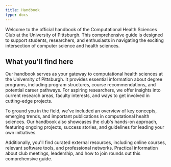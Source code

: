 ```yaml
---
title: Handbook
type: docs
---
```


Welcome to the official handbook of the Computational Health Sciences Club at the University of Pittsburgh.
This comprehensive guide is designed to support students, researchers, and enthusiasts in navigating the exciting intersection of computer science and health sciences.

## What you'll find here

Our handbook serves as your gateway to computational health sciences at the University of Pittsburgh.
It provides essential information about degree programs, including program structures, course recommendations, and potential career pathways.
For aspiring researchers, we offer insights into current research areas, faculty interests, and ways to get involved in cutting-edge projects.

To ground you in the field, we've included an overview of key concepts, emerging trends, and important publications in computational health sciences.
Our handbook also showcases the club's hands-on approach, featuring ongoing projects, success stories, and guidelines for leading your own initiatives.

Additionally, you'll find curated external resources, including online courses, relevant software tools, and professional networks.
Practical information about club meetings, leadership, and how to join rounds out this comprehensive guide.
